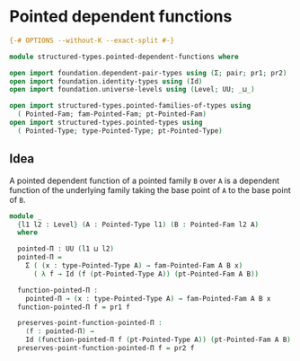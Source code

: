 # Pointed dependent functions

```agda
{-# OPTIONS --without-K --exact-split #-}

module structured-types.pointed-dependent-functions where

open import foundation.dependent-pair-types using (Σ; pair; pr1; pr2)
open import foundation.identity-types using (Id)
open import foundation.universe-levels using (Level; UU; _⊔_)

open import structured-types.pointed-families-of-types using
  ( Pointed-Fam; fam-Pointed-Fam; pt-Pointed-Fam)
open import structured-types.pointed-types using
  ( Pointed-Type; type-Pointed-Type; pt-Pointed-Type)
```

## Idea

A pointed dependent function of a pointed family `B` over `A` is a dependent function of the underlying family taking the base point of `A` to the base point of `B`.

```agda
module _
  {l1 l2 : Level} (A : Pointed-Type l1) (B : Pointed-Fam l2 A)
  where

  pointed-Π : UU (l1 ⊔ l2)
  pointed-Π =
    Σ ( (x : type-Pointed-Type A) → fam-Pointed-Fam A B x)
      ( λ f → Id (f (pt-Pointed-Type A)) (pt-Pointed-Fam A B))

  function-pointed-Π :
    pointed-Π → (x : type-Pointed-Type A) → fam-Pointed-Fam A B x
  function-pointed-Π f = pr1 f

  preserves-point-function-pointed-Π :
    (f : pointed-Π) →
    Id (function-pointed-Π f (pt-Pointed-Type A)) (pt-Pointed-Fam A B)
  preserves-point-function-pointed-Π f = pr2 f
```
